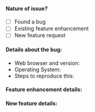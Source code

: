 <!--
Hi there! If you are here to report a bug, or to discuss a feature (new or existing), you can use the below template to get started quickly. Fill out all those parts which you're comfortable with, and delete the remaining ones.

To check any option, replace the "[ ]" with a "[x]". Be sure to check out how it looks in the Preview tab!

Feel free to remove any portion of the template that is not relevant for your issue.
-->

#### Nature of issue?

- [ ] Found a bug
- [ ] Existing feature enhancement
- [ ] New feature request

<!-- If you found a bug, the following information might prove to be helpful for us. Simply remove whatever you can't determine/don't know. -->
#### Details about the bug: 

- Web browser and version: <!-- On Chrome/FireFox/Opera you can enter "about:" in the address bar to find out the version -->
- Operating System: <!-- Ex: Windows/MacOSX/Linux along with version -->
- Steps to reproduce this:
<!-- Include a simple code snippet that demonstrates the problem, along with any console errors produced. If this isn't possible, then simply describe the issue as best you can! Feel free to link to the web editor or include pictures or a video. -->

<!-- If you want to enhance an existing feature, please describe here, otherwise remove this section -->
#### Feature enhancement details:


<!-- If you want to request a new feature, please describe here, otherwise remove this section -->
#### New feature details:
